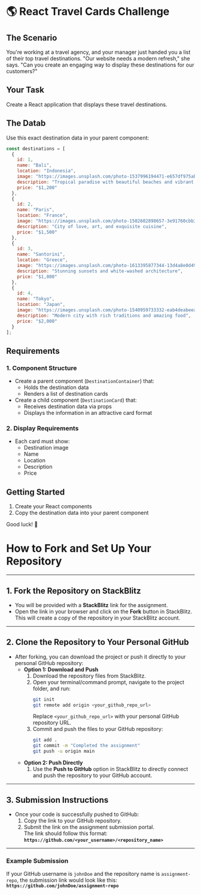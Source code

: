 # 🌎 React Travel Cards Challenge

## The Scenario
You're working at a travel agency, and your manager just handed you a list of their top travel destinations. "Our website needs a modern refresh," she says. "Can you create an engaging way to display these destinations for our customers?"

## Your Task
Create a React application that displays these travel destinations.

## The Datab
Use this exact destination data in your parent component:
```javascript
const destinations = [
  {
    id: 1,
    name: "Bali",
    location: "Indonesia",
    image: "https://images.unsplash.com/photo-1537996194471-e657df975ab4",
    description: "Tropical paradise with beautiful beaches and vibrant culture",
    price: "$1,200"
  },
  {
    id: 2,
    name: "Paris",
    location: "France",
    image: "https://images.unsplash.com/photo-1502602898657-3e91760cbb34",
    description: "City of love, art, and exquisite cuisine",
    price: "$1,500"
  },
  {
    id: 3,
    name: "Santorini",
    location: "Greece",
    image: "https://images.unsplash.com/photo-1613395877344-13d4a8e0d49e",
    description: "Stunning sunsets and white-washed architecture",
    price: "$1,800"
  },
  {
    id: 4,
    name: "Tokyo",
    location: "Japan",
    image: "https://images.unsplash.com/photo-1540959733332-eab4deabeeaf",
    description: "Modern city with rich traditions and amazing food",
    price: "$2,000"
  }
];
```

## Requirements

### 1. Component Structure
- Create a parent component (`DestinationContainer`) that:
  - Holds the destination data
  - Renders a list of destination cards
- Create a child component (`DestinationCard`) that:
  - Receives destination data via props
  - Displays the information in an attractive card format

### 2. Display Requirements
- Each card must show:
  - Destination image
  - Name
  - Location
  - Description
  - Price

## Getting Started
1. Create your React components
2. Copy the destination data into your parent component

Good luck! 🚀



# **How to Fork and Set Up Your Repository**

---

## **1. Fork the Repository on StackBlitz**

- You will be provided with a **StackBlitz** link for the assignment.
- Open the link in your browser and click on the **Fork** button in StackBlitz.  
  This will create a copy of the repository in your StackBlitz account.

---

## **2. Clone the Repository to Your Personal GitHub**

- After forking, you can download the project or push it directly to your personal GitHub repository:
  - **Option 1: Download and Push**
    1. Download the repository files from StackBlitz.
    2. Open your terminal/command prompt, navigate to the project folder, and run:
       ```bash
       git init
       git remote add origin <your_github_repo_url>
       ```
       Replace `<your_github_repo_url>` with your personal GitHub repository URL.
    3. Commit and push the files to your GitHub repository:
       ```bash
       git add .
       git commit -m "Completed the assignment"
       git push -u origin main
       ```
  - **Option 2: Push Directly**
    1. Use the **Push to GitHub** option in StackBlitz to directly connect and push the repository to your GitHub account.

---

## **3. Submission Instructions**

- Once your code is successfully pushed to GitHub:
  1. Copy the link to your GitHub repository.
  2. Submit the link on the assignment submission portal.  
     The link should follow this format:  
     **`https://github.com/<your_username>/<repository_name>`**

---

### **Example Submission**

If your GitHub username is `johnDoe` and the repository name is `assignment-repo`, the submission link would look like this:  
**`https://github.com/johnDoe/assignment-repo`**
